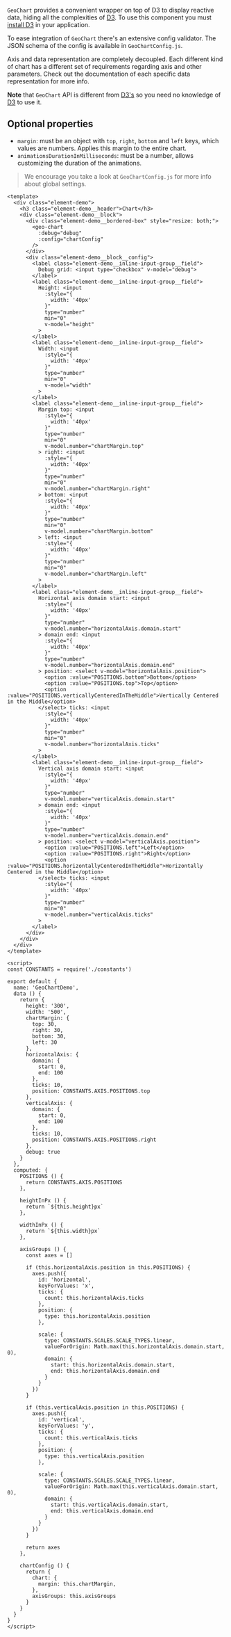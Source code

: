 `GeoChart` provides a convenient wrapper on top of D3 to display reactive data,
hiding all the complexities of [D3](https://d3js.org/). To use this component
you must [install D3](https://github.com/d3/d3/wiki#installing) in your application.

To ease integration of `GeoChart` there's an extensive config validator. The
JSON schema of the config is available in `GeoChartConfig.js`.

Axis and data representation are completely decoupled. Each different kind of
chart has a different set of requirements regarding axis and other parameters.
Check out the documentation of each specific data representation for more info.

**Note** that `GeoChart` API is different from [D3's]() so you need no knowledge
of [D3](https://d3js.org/) to use it.

## Optional properties

- `margin`: must be an object with `top`, `right`, `bottom` and `left` keys,
which values are numbers. Applies this margin to the entire chart.
- `animationsDurationInMilliseconds`: must be a number, allows customizing the
duration of the animations.

> We encourage you take a look at `GeoChartConfig.js` for more info about global
> settings.

```vue
<template>
  <div class="element-demo">
    <h3 class="element-demo__header">Chart</h3>
    <div class="element-demo__block">
      <div class="element-demo__bordered-box" style="resize: both;">
        <geo-chart
          :debug="debug"
          :config="chartConfig"
        />
      </div>
      <div class="element-demo__block__config">
        <label class="element-demo__inline-input-group__field">
          Debug grid: <input type="checkbox" v-model="debug">
        </label>
        <label class="element-demo__inline-input-group__field">
          Height: <input
            :style="{
              width: '40px'
            }"
            type="number"
            min="0"
            v-model="height"
          >
        </label>
        <label class="element-demo__inline-input-group__field">
          Width: <input
            :style="{
              width: '40px'
            }"
            type="number"
            min="0"
            v-model="width"
          >
        </label>
        <label class="element-demo__inline-input-group__field">
          Margin top: <input
            :style="{
              width: '40px'
            }"
            type="number"
            min="0"
            v-model.number="chartMargin.top"
          > right: <input
            :style="{
              width: '40px'
            }"
            type="number"
            min="0"
            v-model.number="chartMargin.right"
          > bottom: <input
            :style="{
              width: '40px'
            }"
            type="number"
            min="0"
            v-model.number="chartMargin.bottom"
          > left: <input
            :style="{
              width: '40px'
            }"
            type="number"
            min="0"
            v-model.number="chartMargin.left"
          >
        </label>
        <label class="element-demo__inline-input-group__field">
          Horizontal axis domain start: <input
            :style="{
              width: '40px'
            }"
            type="number"
            v-model.number="horizontalAxis.domain.start"
          > domain end: <input
            :style="{
              width: '40px'
            }"
            type="number"
            v-model.number="horizontalAxis.domain.end"
          > position: <select v-model="horizontalAxis.position">
            <option :value="POSITIONS.bottom">Bottom</option>
            <option :value="POSITIONS.top">Top</option>
            <option :value="POSITIONS.verticallyCenteredInTheMiddle">Vertically Centered in the Middle</option>
          </select> ticks: <input
            :style="{
              width: '40px'
            }"
            type="number"
            min="0"
            v-model.number="horizontalAxis.ticks"
          >
        </label>
        <label class="element-demo__inline-input-group__field">
          Vertical axis domain start: <input
            :style="{
              width: '40px'
            }"
            type="number"
            v-model.number="verticalAxis.domain.start"
          > domain end: <input
            :style="{
              width: '40px'
            }"
            type="number"
            v-model.number="verticalAxis.domain.end"
          > position: <select v-model="verticalAxis.position">
            <option :value="POSITIONS.left">Left</option>
            <option :value="POSITIONS.right">Right</option>
            <option :value="POSITIONS.horizontallyCenteredInTheMiddle">Horizontally Centered in the Middle</option>
          </select> ticks: <input
            :style="{
              width: '40px'
            }"
            type="number"
            min="0"
            v-model.number="verticalAxis.ticks"
          >
        </label>
      </div>
    </div>
  </div>
</template>

<script>
const CONSTANTS = require('./constants')

export default {
  name: 'GeoChartDemo',
  data () {
    return {
      height: '300',
      width: '500',
      chartMargin: {
        top: 30,
        right: 30,
        bottom: 30,
        left: 30
      },
      horizontalAxis: {
        domain: {
          start: 0,
          end: 100
        },
        ticks: 10,
        position: CONSTANTS.AXIS.POSITIONS.top
      },
      verticalAxis: {
        domain: {
          start: 0,
          end: 100
        },
        ticks: 10,
        position: CONSTANTS.AXIS.POSITIONS.right
      },
      debug: true
    }
  },
  computed: {
    POSITIONS () {
      return CONSTANTS.AXIS.POSITIONS
    },

    heightInPx () {
      return `${this.height}px`
    },

    widthInPx () {
      return `${this.width}px`
    },

    axisGroups () {
      const axes = []

      if (this.horizontalAxis.position in this.POSITIONS) {
        axes.push({
          id: 'horizontal',
          keyForValues: 'x',
          ticks: {
            count: this.horizontalAxis.ticks
          },
          position: {
            type: this.horizontalAxis.position
          },

          scale: {
            type: CONSTANTS.SCALES.SCALE_TYPES.linear,
            valueForOrigin: Math.max(this.horizontalAxis.domain.start, 0),
            domain: {
              start: this.horizontalAxis.domain.start,
              end: this.horizontalAxis.domain.end
            }
          }
        })
      }

      if (this.verticalAxis.position in this.POSITIONS) {
        axes.push({
          id: 'vertical',
          keyForValues: 'y',
          ticks: {
            count: this.verticalAxis.ticks
          },
          position: {
            type: this.verticalAxis.position
          },

          scale: {
            type: CONSTANTS.SCALES.SCALE_TYPES.linear,
            valueForOrigin: Math.max(this.verticalAxis.domain.start, 0),
            domain: {
              start: this.verticalAxis.domain.start,
              end: this.verticalAxis.domain.end
            }
          }
        })
      }

      return axes
    },

    chartConfig () {
      return {
        chart: {
          margin: this.chartMargin,
        },
        axisGroups: this.axisGroups
      }
    }
  }
}
</script>
```